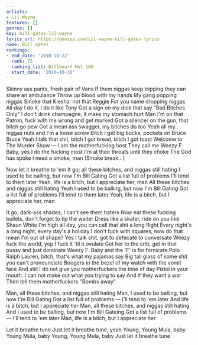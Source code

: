 ```yaml
---
artists:
- Lil Wayne
features: []
genres: []
key: bill-gates-lil-wayne
lyrics_url: https://genius.com/Lil-wayne-bill-gates-lyrics
name: Bill Gates
rankings:
- end_date: '2010-10-22'
  rank: 75
  ranking_list: Billboard Hot 100
  start_date: '2010-10-16'
---
```

Skinny ass pants, fresh pair of Vans
If them niggas keep tripping they can share an ambulance
Throw up blood with my hands
My gang popping niggas
Smoke that Kiesha, not that Reggie
For you name dropping niggas
All day I do it, I do it like Tony
Got a sign on my dick that say "Bad Bitches Only"
I don't drink champagne, it make my stomach hurt
Man I'm on that Patron, fuck with me wrong and get murked
Got a silencer on the gun, that bitch go pew
Got a mean ass swagger, my bitches do too
Yeah all my niggas nuts and I'm a loose screw
Bitch I get big bucks, pockets on Bruce Bruce
Yeah I talk that shit, bitch I got bread, bitch I got toast
Welcome to The Murder Show — I am the motherfucking host
They call me Weezy F. Baby, yes I do the fucking most
I'm at their throats until they choke
The God has spoke
I need a smoke, man
(Smoke break…)


Now let it breathe to 'em
It go; all these bitches, and niggas still hating
I used to be balling, but now I'm Bill Gating
Got a list full of problems
I'll tend to them later
Yeah, life is a bitch, but I appreciate her, man
All these bitches and niggas still hating
Yeah I used to be balling, but now I'm Bill Gating
Got a list full of problems
I'll tend to them later
Yeah, life is a bitch, but I appreciate her, man


It go; dark-ass shades, I can't see them haters
Now eat these fucking bullets, don't forget to tip the waiter
Dress like a skater, ride on you like Shaun White
I'm high all day, you can call that shit a long flight
Every night's a long night, every day's a holiday
I don't fuck with squares, now do that mean I'm out of shape?
Yes I talk shit, got to defecate to conversate
Weezy fuck the world, yep I fuck it 'til it ovulate
Get her to the crib, get in that pussy and just dominate
Weezy F. Baby and the 'F' is for fornicate
Polo Ralph Lauren, bitch, that's what my pajamas say
Big tall glass of some shit you can't pronounciate
Boogers in the bezel of my watch with the vomit face
And still I do not give you motherfuckers the time of day
Pistol in your mouth, I can not make out what you trying to say
And if they want a war
Then tell them motherfuckers "Bombs away"


Man, all these bitches, and niggas still hating
Man, I used to be balling, but now I'm Bill Gating
Got a list full of problems — I'll tend to 'em later
And life is a bitch, but I appreciate her
Man, all these bitches, and niggas still hating
And I used to be balling, but now I'm Bill Gateing
Got a list full of problems — I'll tend to 'em later
Man, life is a bitch, but I appreciate her


Let it breathe tune
Just let it breathe tune, yeah
Young, Young Mula, baby
Young Mula, baby
Young, Young Mula, baby
Just let it breathe tune
